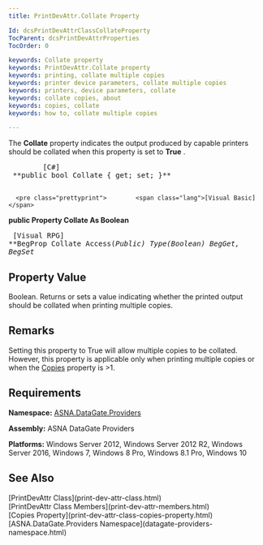 ```yaml
---
title: PrintDevAttr.Collate Property

Id: dcsPrintDevAttrClassCollateProperty
TocParent: dcsPrintDevAttrProperties
TocOrder: 0

keywords: Collate property
keywords: PrintDevAttr.Collate property
keywords: printing, collate multiple copies
keywords: printer device parameters, collate multiple copies
keywords: printers, device parameters, collate
keywords: collate copies, about
keywords: copies, collate
keywords: how to, collate multiple copies

---
```


The **Collate** property indicates the output produced by capable printers should be collated when this property is set to **True** .
<pre class="prettyprint">        <span class="lang">[C#]</span>
 **public bool Collate { get; set; }** 
      </pre>
      <pre class="prettyprint">        <span class="lang">[Visual Basic] </span>
 **public Property Collate As Boolean** 
      </pre>
      <pre class="prettyprint">        <span class="lang">[Visual RPG]</span>
 **BegProp Collate Access(*Public) Type(*Boolean)
   BegGet,   BegSet** 
      </pre>

## Property Value

Boolean. Returns or sets a value indicating whether the printed output should be collated when printing multiple copies. 
## Remarks

Setting this property to True will allow multiple copies to be collated. However, this property is applicable only when printing multiple copies or when the [Copies](print-dev-attr-class-copies-property.html) property is &gt;1.
## Requirements

**Namespace:** [ ASNA.DataGate.Providers](datagate-providers-namespace.html) 

**Assembly:** ASNA DataGate Providers

**Platforms:** Windows Server 2012, Windows Server 2012 R2, Windows Server 2016, Windows 7, Windows 8 Pro, Windows 8.1 Pro, Windows 10
## See Also

<dl />
      [PrintDevAttr Class](print-dev-attr-class.html)
      <br />
      [PrintDevAttr Class Members](print-dev-attr-members.html)
      <br />
      [Copies Property](print-dev-attr-class-copies-property.html)
      <br />
      [ASNA.DataGate.Providers Namespace](datagate-providers-namespace.html)

